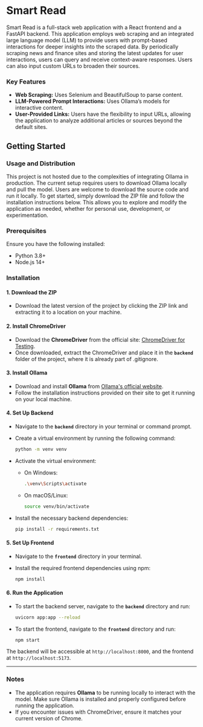 # Smart Read

Smart Read is a full-stack web application with a React frontend and a FastAPI backend. This application employs web scraping and an integrated large language model (LLM) to provide users with prompt-based interactions for deeper insights into the scraped data. By periodically scraping news and finance sites and storing the latest updates for user interactions, users can query and receive context-aware responses. Users can also input custom URLs to broaden their sources. 

### Key Features

- **Web Scraping:** Uses Selenium and BeautifulSoup to parse content.
- **LLM-Powered Prompt Interactions:** Uses Ollama’s models for interactive content.
- **User-Provided Links:** Users have the flexibility to input URLs, allowing the application to analyze additional articles or sources beyond the default sites.

## Getting Started

### Usage and Distribution
This project is not hosted due to the complexities of integrating Ollama in production. 
The current setup requires users to download Ollama locally and pull the model.
Users are welcome to download the source code and run it locally. 
To get started, simply download the ZIP file and follow the installation instructions 
below. This allows you to explore and modify the application as 
needed, whether for personal use, development, or experimentation.

### Prerequisites

Ensure you have the following installed:

- Python 3.8+
- Node.js 14+

### Installation
#### 1. Download the ZIP

- Download the latest version of the project by clicking the ZIP link and extracting it to a location on your machine.

#### 2. Install ChromeDriver

- Download the **ChromeDriver** from the official site: [ChromeDriver for Testing](https://googlechromelabs.github.io/chrome-for-testing/#stable).
- Once downloaded, extract the ChromeDriver and place it in the **`backend`** folder of the project, where it is already part of .gitignore.

#### 3. Install Ollama

- Download and install **Ollama** from [Ollama's official website](https://ollama.com/).
- Follow the installation instructions provided on their site to get it running on your local machine.

#### 4. Set Up Backend

- Navigate to the **`backend`** directory in your terminal or command prompt.
- Create a virtual environment by running the following command:

    ```bash
    python -m venv venv
    ```

- Activate the virtual environment:
    - On Windows:

      ```bash
      .\venv\Scripts\activate
      ```

    - On macOS/Linux:

      ```bash
      source venv/bin/activate
      ```

- Install the necessary backend dependencies:

    ```bash
    pip install -r requirements.txt
    ```

#### 5. Set Up Frontend

- Navigate to the **`frontend`** directory in your terminal.
- Install the required frontend dependencies using npm:

    ```bash
    npm install
    ```

#### 6. Run the Application

- To start the backend server, navigate to the **`backend`** directory and run:

    ```bash
    uvicorn app:app --reload
    ```

- To start the frontend, navigate to the **`frontend`** directory and run:

    ```bash
    npm start
    ```

The backend will be accessible at `http://localhost:8000`, and the frontend at `http://localhost:5173`.

---

### Notes

- The application requires **Ollama** to be running locally to interact with the model. Make sure Ollama is installed and properly configured before running the application.
- If you encounter issues with ChromeDriver, ensure it matches your current version of Chrome.




